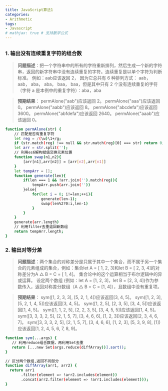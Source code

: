 ```yaml
---
title: JavaScript算法1
categories: 
- Arithmetic
tags: 
- Javascript
# mathjax: true # 支持数学公式
---
```


## 

### 1. 输出没有连续重复字符的组合数

> **问题描述**：把一个字符串中的所有的字符重新排列，然后生成一个新的字符串，返回的新字符串中没有连续重复的字符。连续重复是以单个字符为判断标准。
 例如：aab应该返回 2， 因为它总共有 6 种排列方式： aab， aab， aba， aba， baa， baa，但是其中只有 2 个没有连续重复的字符（字符 a 是本例中的重复字符）：aba，aba

 > **预期结果**：
 permAlone("aab")应该返回 2。
 permAlone("aaa")应该返回 0。
 permAlone("aabb")应该返回 8。
 permAlone("abcdefa")应该返回 3600。
 permAlone("abfdefa")应该返回 2640。
 permAlone("aaab")应该返回 0。


``` bash
function permAlone(str) {
    // 匹配是否有重复字符
    let reg = /(\w)\1+/g;
    if (str.match(reg) !== null && str.match(reg)[0] === str) return 0;
    let arr = str.split('');
    // 利用es6解构赋值交换元素位置
    function swap(n1,n2){
        [arr[n1],arr[n2]] = [arr[n2],arr[n1]]
    } 
    let tempArr = [];
    function generate(len){
        if(len === 1 && !arr.join('').match(reg)){
            tempArr.push(arr.join(''))
        }else{
            for(let i = 0; i!=len;++i){
                generate(len-1);
                swap(len%2?0:i,len-1)
            }
        }
    } 
    generate(arr.length) 
    // 利用filter去重返回新数组
    return tempArr.length;
}
```

### 2. 输出对等分差

> **问题描述**：两个集合的对称差分是只属于其中一个集合，而不属于另一个集合的元素组成的集合，例如：集合let A = [ 1, 2, 3]和let B = [ 2, 3, 4]的对称差分为A △ B = C = [ 1, 4]。 集合论中的这个运算相当于布尔逻辑中的异或运算。
设定两个数组 (例如：let A = [1, 2, 3]，let B = [2, 3, 4])作为参数传入，返回对称差分数组（A △ B = C = [1, 4]），且数组中没有重复项。

 > **预期结果**：
 sym([1, 2, 3, 3], [5, 2, 1, 4])应该返回[3, 4, 5]。
 sym([1, 2, 3], [5, 2, 1, 4, 5])应该返回[3, 4, 5]。
 sym([1, 2, 5], [2, 3, 5], [3, 4, 5])应该返回[1, 4, 5]。
 sym([1, 1, 2, 5], [2, 2, 3, 5], [3, 4, 5, 5])应该返回[1, 4, 5]。
 sym([3, 3, 3, 2, 5], [2, 1, 5, 7], [3, 4, 6, 6], [1, 2, 3])应该返回[2, 3, 4, 6, 7]。
 sym([3, 3, 3, 2, 5], [2, 1, 5, 7], [3, 4, 6, 6], [1, 2, 3], [5, 3, 9, 8], [1])应该返回[1, 2, 4, 5, 6, 7, 8, 9]。

 ``` bash
function sym(...args) {
    // 利用reduce组合数据，再利用Set去重
    return [...new Set(args.reduce(diffArray))].sort();
}

// 区分两个数组,返回不同部分
function diffArray(arr1, arr2) {
   return arr1
        .filter(element => !arr2.includes(element))
        .concat(arr2.filter(element => !arr1.includes(element)));
}
```